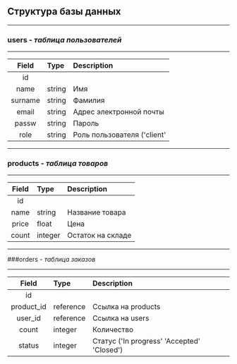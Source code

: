 ## Структура базы данных

*******************************************************************************
### users - *таблица пользователей*
*******************************************************************************
| Field        | Type   |  Description                                   |
|:------------:|:-------|:-----------------------------------------------|
| id           |        |                                                |
| name         | string | Имя                                            |
| surname      | string | Фамилия                                        |
| email        | string | Адрес электронной почты                        |
| passw        | string | Пароль                                         |
| role         | string | Роль пользователя ('client' | 'manager')       |


*******************************************************************************
### products - *таблица товаров*
*******************************************************************************
| Field        | Type   |  Description                                   |
|:------------:|:-------|:-----------------------------------------------|
| id           |        |                                                |
| name         | string | Название товара                                |
| price        | float  | Цена                                           |
| count        | integer| Остаток на складе                              |


*******************************************************************************
###orders - *таблица заказов*
*******************************************************************************
| Field        | Type     |  Description                                   |
|:------------:|:---------|:-----------------------------------------------|
| id           |          |                                                |
| product_id   | reference| Ссылка на products                             |
| user_id      | reference| Ссылка на users                                |
| count        | integer  | Количество                                     |
| status       | integer  | Статус ('In progress' 'Accepted' 'Closed')     |
